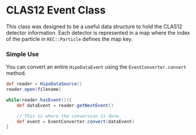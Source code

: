# CLAS12 Event Class
This class was designed to be a useful data structure to hold the CLAS12 detector information.  Each detector is represented in a map where the index of the particle in `REC::Particle` defines the map key.

### Simple Use
You can convert an entire `HipoDataEvent` using the `EventConverter.convert` method.

```groovy
def reader = HipoDataSource()
reader.open(filename)

while(reader.hasEvent()){
    def dataEvent = reader.getNextEvent()

    // This is where the conversion is done.
    def event = EventConverter.convert(dataEvent)
}

```


